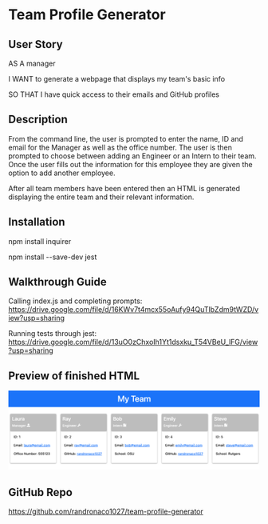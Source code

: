 # Team Profile Generator

## User Story
AS A manager

I WANT to generate a webpage that displays my team's basic info

SO THAT I have quick access to their emails and GitHub profiles

## Description
From the command line, the user is prompted to enter the name, ID and email for the Manager as well as the office number. The user is then prompted to choose between adding an Engineer or an Intern to their team. Once the user fills out the information for this employee they are given the option to add another employee.

After all team members have been entered then an HTML is generated displaying the entire team and their relevant information.

## Installation
npm install inquirer

npm install --save-dev jest

## Walkthrough Guide
Calling index.js and completing prompts:
https://drive.google.com/file/d/16KWv7t4mcx55oAufy94QuTlbZdm9tWZD/view?usp=sharing 

Running tests through jest:
https://drive.google.com/file/d/13uO0zChxoIh1Yt1dsxku_T54VBeU_lFG/view?usp=sharing

## Preview of finished HTML
![preview of html](./assets/preview.png)

## GitHub Repo
https://github.com/randronaco1027/team-profile-generator 
